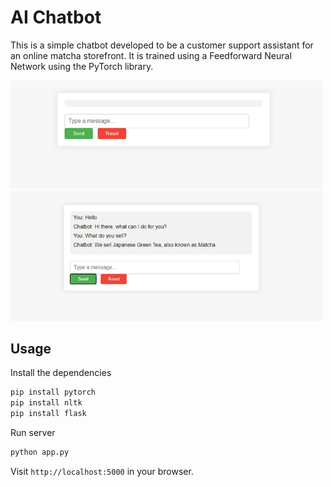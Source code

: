 # AI Chatbot

This is a simple chatbot developed to be a customer support assistant for an online matcha storefront. It is trained using a Feedforward Neural Network using the PyTorch library.

<img src="assets/6osfQBh_d.webp" width="500">
<img src="assets/XHtjIgD_d.webp" width="500">

## Usage

Install the dependencies

```bash
pip install pytorch
pip install nltk
pip install flask
```

Run server

```bash
python app.py
```

Visit `http://localhost:5000` in your browser.
